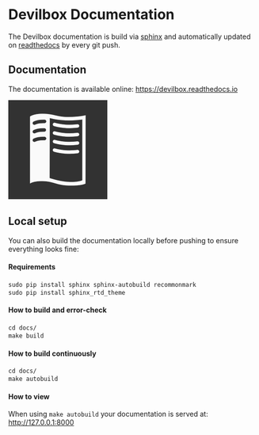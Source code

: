 # Devilbox Documentation

The Devilbox documentation is build via [sphinx](http://www.sphinx-doc.org/en/master) and
automatically updated on [readthedocs](https://devilbox.readthedocs.io) by every git push.


## Documentation

The documentation is available online: https://devilbox.readthedocs.io

<a href="https://devilbox.readthedocs.io" title="Devilbox Documentation">
  <img style="width:200px;height:200px;" widh="200" height="200" title="Devilbox Documentation" name="Devilbox Documentation" src="https://raw.githubusercontent.com/cytopia/icons/master/400x400/readthedocs.png" />
</a>


## Local setup

You can also build the documentation locally before pushing to ensure everything looks fine:

#### Requirements

```
sudo pip install sphinx sphinx-autobuild recommonmark
sudo pip install sphinx_rtd_theme
```
#### How to build and error-check
```
cd docs/
make build
```

#### How to build continuously
```
cd docs/
make autobuild
```

#### How to view

When using `make autobuild` your documentation is served at: http://127.0.0.1:8000
